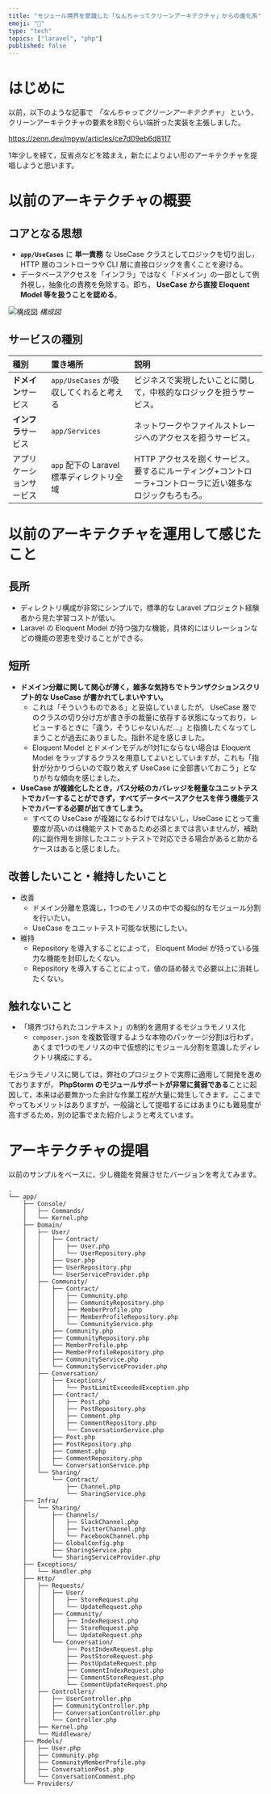```yaml
---
title: "モジュール境界を意識した「なんちゃってクリーンアーキテクチャ」からの進化系"
emoji: "🥳"
type: "tech"
topics: ["laravel", "php"]
published: false
---
```


# はじめに

以前，以下のような記事で *「なんちゃってクリーンアーキテクチャ」* という，クリーンアーキテクチャの要素を8割ぐらい端折った実装を主張しました。

https://zenn.dev/mpyw/articles/ce7d09eb6d8117

1年少しを経て，反省点などを踏まえ，新たによりよい形のアーキテクチャを提唱しようと思います。

# 以前のアーキテクチャの概要

## コアとなる思想

- **`app/UseCases`** に **単一責務** な UseCase クラスとしてロジックを切り出し， HTTP 層のコントローラや CLI 層に直接ロジックを書くことを避ける。
- データベースアクセスを「インフラ」ではなく「ドメイン」の一部として例外視し，抽象化の責務を免除する。即ち， **UseCase から直接 Eloquent Model 等を扱うことを認める**。

![構成図](https://storage.googleapis.com/zenn-user-upload/nu9y70g1x8ps7ncxw22ib54p7d7m)
*構成図*

## サービスの種別

| 種別 | 置き場所 | 説明 |
|:---|:---|:---|
| **ドメイン**サービス | `app/UseCases` が吸収してくれると考える |ビジネスで実現したいことに関して，中核的なロジックを担うサービス。 |
| **インフラ**サービス | `app/Services` | ネットワークやファイルストレージへのアクセスを担うサービス。 |
| アプリケーションサービス | `app` 配下の Laravel 標準ディレクトリ全域 | HTTP アクセスを捌くサービス。要するにルーティング+コントローラ+コントローラに近い雑多なロジックもろもろ。 |

# 以前のアーキテクチャを運用して感じたこと

## 長所

- ディレクトリ構成が非常にシンプルで，標準的な Laravel プロジェクト経験者から見た学習コストが低い。
- Laravel の Eloquent Model が持つ強力な機能，具体的にはリレーションなどの機能の恩恵を受けることができる。

## 短所

- **ドメイン分離に関して関心が薄く，雑多な気持ちでトランザクションスクリプト的な UseCase が書かれてしまいやすい。**
  - これは「そういうものである」と妥協していましたが， UseCase 層でのクラスの切り分け方が書き手の裁量に依存する状態になっており，レビューするときに「違う，そうじゃないんだ…」と指摘したくなってしまうことが過去にありました。指針不足を感じました。
  - Eloquent Model とドメインモデルが1対1にならない場合は Eloquent Model をラップするクラスを用意してよいとしていますが，これも「指針が分かりづらいので取り敢えず UseCase に全部書いておこう」となりがちな傾向を感じました。
- **UseCase が複雑化したとき，パス分岐のカバレッジを軽量なユニットテストでカバーすることができず，すべてデータベースアクセスを伴う機能テストでカバーする必要が出てきてしまう。**
  - すべての UseCase が複雑になるわけではないし，UseCase にとって重要度が高いのは機能テストであるため必須とまでは言いませんが，補助的に副作用を排除したユニットテストで対応できる場合があると助かるケースはあると感じました。

## 改善したいこと・維持したいこと

- 改善
  - ドメイン分離を意識し，1つのモノリスの中での擬似的なモジュール分割を行いたい。
  - UseCase をユニットテスト可能な状態にしたい。
- 維持
  - Repository を導入することによって， Eloquent Model が持っている強力な機能を封印したくない。
  - Repository を導入することによって，値の詰め替えで必要以上に消耗したくない。

## 触れないこと

- 「境界づけられたコンテキスト」の制約を適用するモジュラモノリス化
  - `composer.json` を複数管理するような本物のパッケージ分割は行わず，あくまで1つのモノリスの中で仮想的にモジュール分割を意識したディレクトリ構成にする。

モジュラモノリスに関しては，弊社のプロジェクトで実際に適用して開発を進めておりますが， **PhpStorm のモジュールサポートが非常に貧弱である**ことに起因して，本来は必要無かった余計な作業工程が大量に発生してきます。ここまでやってもメリットはありますが，一般論として提唱するにはあまりにも難易度が高すぎるため，別の記事でまた紹介しようと考えています。

# アーキテクチャの提唱

<!-- https://tree.nathanfriend.io/?s=(%27options!(%27fancy!true~fullPath!false~trailingSlash!true~rootDot!true)~source!(%27source!%27app9Console9*Commands0KernelYDomain0J0BJV*J2JVJ2J6W-30B3V*32*7V*72*36V3V327V7236V36W-50*ZszNLimitExceededZ-BNV*N2*8V*82*56VNVN28V8256-O0BQV*O6YInfra0O0*QszSlackQV*TwitterQV*FacebookQVGlobalConfigVO6VO6WV9Zs0HandlerYHttp0js0*JzX_43z%22X_45zN%22NXN_4*8%228X8_j-As0*JAV3AV5AVA-Kernel-Middleware%2F9Models0J-3-37-5N-58YWsz%27)~version!%271%27)*%20%20-Y*0%2F9*2RepositoryV3Community4jV5Conversation6Service7MemberProfile8Comment9%5Cn*AControllerB*ContractzJUserNPostOSharingQChannelV-*WProviderXStore4*Y.php9ZException_UpdatejRequestz0**%22Index4*%01%22zj_ZYXWVQONJBA987654320-* -->

以前のサンプルをベースに，少し機能を発展させたバージョンを考えてみます。

```
.
└── app/
    ├── Console/
    │   ├── Commands/
    │   └── Kernel.php
    ├── Domain/
    │   ├── User/
    │   │   ├── Contract/
    │   │   │   ├── User.php
    │   │   │   └── UserRepository.php
    │   │   ├── User.php
    │   │   ├── UserRepository.php
    │   │   └── UserServiceProvider.php
    │   ├── Community/
    │   │   ├── Contract/
    │   │   │   ├── Community.php
    │   │   │   ├── CommunityRepository.php
    │   │   │   ├── MemberProfile.php
    │   │   │   ├── MemberProfileRepository.php
    │   │   │   └── CommunityService.php
    │   │   ├── Community.php
    │   │   ├── CommunityRepository.php
    │   │   ├── MemberProfile.php
    │   │   ├── MemberProfileRepository.php
    │   │   ├── CommunityService.php
    │   │   └── CommunityServiceProvider.php
    │   ├── Conversation/
    │   │   ├── Exceptions/
    │   │   │   └── PostLimitExceededException.php
    │   │   ├── Contract/
    │   │   │   ├── Post.php
    │   │   │   ├── PostRepository.php
    │   │   │   ├── Comment.php
    │   │   │   ├── CommentRepository.php
    │   │   │   └── ConversationService.php
    │   │   ├── Post.php
    │   │   ├── PostRepository.php
    │   │   ├── Comment.php
    │   │   ├── CommentRepository.php
    │   │   └── ConversationService.php
    │   └── Sharing/
    │       └── Contract/
    │           ├── Channel.php
    │           └── SharingService.php
    ├── Infra/
    │   └── Sharing/
    │       ├── Channels/
    │       │   ├── SlackChannel.php
    │       │   ├── TwitterChannel.php
    │       │   └── FacebookChannel.php
    │       ├── GlobalConfig.php
    │       ├── SharingService.php
    │       └── SharingServiceProvider.php
    ├── Exceptions/
    │   └── Handler.php
    ├── Http/
    │   ├── Requests/
    │   │   ├── User/
    │   │   │   ├── StoreRequest.php
    │   │   │   └── UpdateRequest.php
    │   │   ├── Community/
    │   │   │   ├── IndexRequest.php
    │   │   │   ├── StoreRequest.php
    │   │   │   └── UpdateRequest.php
    │   │   └── Conversation/
    │   │       ├── PostIndexRequest.php
    │   │       ├── PostStoreRequest.php
    │   │       ├── PostUpdateRequest.php
    │   │       ├── CommentIndexRequest.php
    │   │       ├── CommentStoreRequest.php
    │   │       └── CommentUpdateRequest.php
    │   ├── Controllers/
    │   │   ├── UserController.php
    │   │   ├── CommunityController.php
    │   │   ├── ConversationController.php
    │   │   └── Controller.php
    │   ├── Kernel.php
    │   └── Middleware/
    ├── Models/
    │   ├── User.php
    │   ├── Community.php
    │   ├── CommunityMemberProfile.php
    │   ├── ConversationPost.php
    │   └── ConversationComment.php
    └── Providers/
```
